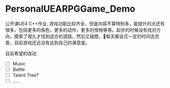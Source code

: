 # PersonalUEARPGGame_Demo
公开课UE4 C++作业,  游戏功能比较齐全，但是内容不算特别多，能提升的点还有很多。包括更多的角色，更多的动作，更多的怪物等等。起步的时候没有找对方向，摸索了很久才找到适合的道路，然后又碰壁。💪每天都会花一定的时间去完善，目前游戏还远没有达到自己的满意度。



目前希望的改动

- [ ] Music
- [ ] Battle
- [ ] Talent Tree?
- [ ] .....
